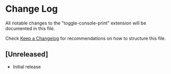 # Change Log

All notable changes to the "toggle-console-print" extension will be documented in this file.

Check [Keep a Changelog](http://keepachangelog.com/) for recommendations on how to structure this file.

## [Unreleased]

- Initial release